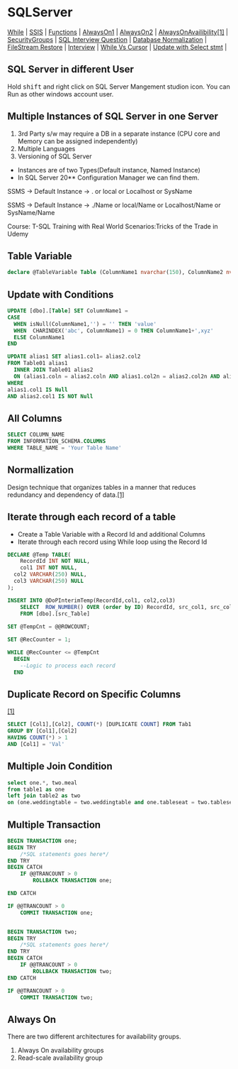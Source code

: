 # SQLServer 

[While](https://www.sqlshack.com/sql-while-loop-understanding-while-loops-in-sql-server/)
| [SSIS](https://www.c-sharpcorner.com/UploadFile/ff0d0f/deployment-models-in-ssis/)
| [Functions](https://docs.microsoft.com/en-us/sql/t-sql/functions/functions?view=sql-server-ver15)
| [AlwaysOn1](https://www.red-gate.com/simple-talk/sql/database-administration/sql-server-2012-alwayson/)
| [AlwaysOn2](https://docs.microsoft.com/en-us/sql/database-engine/availability-groups/windows/overview-of-always-on-availability-groups-sql-server?view=sql-server-ver15#:~:text=In%20a%20read%2Dscale%20availability,node%20of%20the%20same%20WSFC.)
| [AlwaysOnAvailibility](https://docs.microsoft.com/en-us/sql/database-engine/availability-groups/windows/overview-of-always-on-availability-groups-sql-server?view=sql-server-ver15)[[1]](https://www.youtube.com/watch?v=kOHrHYc6sAM)
| [SecurityGroups](https://www.mssqltips.com/sqlservertip/1831/using-windows-groups-for-sql-server-logins-as-a-best-practice/)
| [SQL Interview Question](https://www.edureka.co/blog/interview-questions/sql-interview-questions)
| [Database Normalization](https://www.studytonight.com/dbms/database-normalization.php)
| [FileStream Restore](https://www.sqlshack.com/restoring-a-sql-server-filestream-enabled-database/)
| [Interview](https://www.interviewbit.com/sql-interview-questions/)
| [While Vs Cursor](https://sqlundercover.com/2017/11/16/sql-smackdown-cursors-vs-loops/)
| [Update with Select stmt](https://www.sqlshack.com/how-to-update-from-a-select-statement-in-sql-server/)
|
## SQL Server in different User
Hold <kbd>shift</kbd> and right click on SQL Server Mangement studion icon. You can Run as other windows account user.
## Multiple Instances of SQL Server in one Server
1. 3rd Party s/w may require a DB in a separate instance (CPU core and Memory can be assigned independently)
2. Multiple Languages
3. Versioning of SQL Server
* Instances are of two Types(Default instance, Named Instance)
* In SQL Server 20** Configuration Manager we can find them.

SSMS -> Default Instance -> . or local or Localhost or SysName

SSMS -> Default Instance -> ./Name or local/Name or Localhost/Name or SysName/Name

Course: T-SQL Training with Real World Scenarios:Tricks of the Trade in Udemy
## Table Variable
```SQL
declare @TableVariable Table (ColumnName1 nvarchar(150), ColumnName2 nvarchar(150) );
```
## Update with Conditions
```SQL
UPDATE [dbo].[Table] SET ColumnName1 = 
CASE   
  WHEN isNull(ColumnName1,'') = '' THEN 'value'
  WHEN  CHARINDEX('abc', ColumnName1) = 0 THEN ColumnName1+',xyz' 
  ELSE ColumnName1 
END 
  ```
  ```SQL
UPDATE alias1 SET alias1.col1= alias2.col2
FROM Table01 alias1
	INNER JOIN Table01 alias2 
	ON (alias1.coln = alias2.coln AND alias1.col2n = alias2.col2n AND alias1.col3n = alias2.col3n)
WHERE 
alias1.col1 IS Null
AND alias2.col1 IS NOT Null
  ```
## All Columns
```SQL
SELECT COLUMN_NAME
FROM INFORMATION_SCHEMA.COLUMNS
WHERE TABLE_NAME = 'Your Table Name'
```
## Normallization
Design technique that organizes tables in a manner that reduces redundancy and dependency of data.[[1]](https://www.guru99.com/database-normalization.html)

## Iterate through each record of a table
* Create a Table Variable with a Record Id and additional Columns
* Iterate through each record using While loop using the Record Id
```sql
DECLARE @Temp TABLE(
	RecordId INT NOT NULL,
	col1 INT NOT NULL,
  col2 VARCHAR(250) NULL,
  col3 VARCHAR(250) NULL
);

INSERT INTO @DoPInterimTemp(RecordId,col1, col2,col3)
	SELECT  ROW_NUMBER() OVER (order by ID) RecordId, src_col1, src_col2, src_col3 
	FROM [dbo].[src_Table]
  
SET @TempCnt = @@ROWCOUNT;

SET @RecCounter = 1;

WHILE @RecCounter <= @TempCnt
  BEGIN
    --Logic to process each record
  END
```
## Duplicate Record on Specific Columns 
[[1]](https://chartio.com/learn/databases/how-to-find-duplicate-values-in-a-sql-table/)
```SQL
SELECT [Col1],[Col2], COUNT(*) [DUPLICATE COUNT] FROM Tab1
GROUP BY [Col1],[Col2]
HAVING COUNT(*) > 1
AND [Col1] = 'Val'
```

## Multiple Join Condition
```SQL
select one.*, two.meal
from table1 as one
left join table2 as two
on (one.weddingtable = two.weddingtable and one.tableseat = two.tableseat)

```
## Multiple Transaction
```SQL
BEGIN TRANSACTION one;
BEGIN TRY
    /*SQL statements goes here*/
END TRY
BEGIN CATCH
    IF @@TRANCOUNT > 0
        ROLLBACK TRANSACTION one;

END CATCH

IF @@TRANCOUNT > 0
    COMMIT TRANSACTION one;


BEGIN TRANSACTION two;
BEGIN TRY
    /*SQL statements goes here*/
END TRY
BEGIN CATCH
    IF @@TRANCOUNT > 0
        ROLLBACK TRANSACTION two;
END CATCH

IF @@TRANCOUNT > 0
    COMMIT TRANSACTION two;
``` 
## Always On
There are two different architectures for availability groups.
1. Always On availability groups
2. Read-scale availability group
